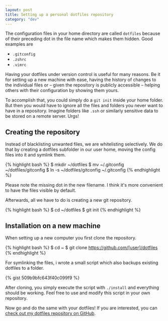 ```yaml
---
layout: post
title: Setting up a personal dotfiles repository
category: "dev"
---
```


The configuration files in your home directory are called `dotfiles` because of their preceding dot in the file name which makes them hidden. Good examples are

* `.gitconfig`
* `.zshrc`
* `.vimrc`

Having your dotfiles under version control is useful for many reasons. Be it for setting up a new machine with ease, having the history of changes to the individual files or – given the repository is publicly accessible – helping others with their configuration by showing them yours.

To accomplish that, you could simply do a `git init` inside your home folder. But then you would have to ignore all the files and folders you never want to have in a repository. Imagine folders like `.ssh` or similarly sensitive data to be stored on a remote server. Urgs!

## Creating the repository

Instead of blacklisting unwanted files, we are whitelisting selectively. We do that by creating a dotfiles subfolder in our user home, moving the config files into it and symlink them.

{% highlight bash %}
$ mkdir ~/dotfiles
$ mv ~/.gitconfig ~/dotfiles/gitconfig
$ ln -s ~/dotfiles/gitconfig ~/.gitconfig
{% endhighlight %}

Please note the missing dot in the new filename. I think it's more convenient to have the files visible by default.

Afterwards, all we have to do is creating a new git repository.

{% highlight bash %}
$ cd ~/dotfiles
$ git init
{% endhighlight %}

## Installation on a new machine

When setting up a new computer you first clone the repository.

{% highlight bash %}
$ cd ~
$ git clone https://github.com/[user]/dotfiles
{% endhighlight %}

For symlinking the files, i wrote a small script which also backups existing dotfiles to a folder.

{% gist 509b9bfc643f40c099f9 %}

After cloning, you simply execute the script with `./install` and everything should be working. Feel free to use and modify this script in your own repository.

Now go and do the same with your dotfiles! If you are interested, you can [check out my dotfiles repository on GitHub](https://github.com/hpurmann/dotfiles).
